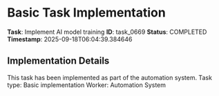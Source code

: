 # Basic Task Implementation

**Task**: Implement AI model training
**ID**: task_0669
**Status**: COMPLETED
**Timestamp**: 2025-09-18T06:04:39.384646

## Implementation Details

This task has been implemented as part of the automation system.
Task type: Basic implementation
Worker: Automation System
